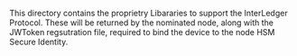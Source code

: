 
This directory contains the proprietry Libararies to support the InterLedger Protocol.
These will be returned by the nominated node, along with the JWToken regsutration file, required to bind the device to the node HSM Secure Identity.
